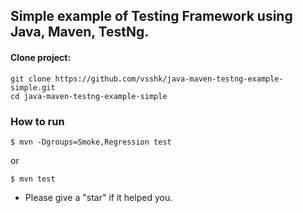 
## Simple example of Testing Framework using Java, Maven, TestNg.
#### Clone project:
```
git clone https://github.com/vsshk/java-maven-testng-example-simple.git
cd java-maven-testng-example-simple
```
### How to run
```
$ mvn -Dgroups=Smoke,Regression test
```
or
```
$ mvn test 
```
* Please give a "star" if it helped you.
